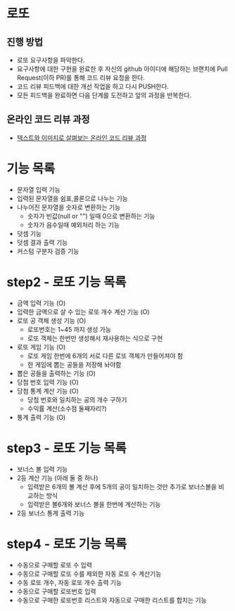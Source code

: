 # 로또
## 진행 방법
* 로또 요구사항을 파악한다.
* 요구사항에 대한 구현을 완료한 후 자신의 github 아이디에 해당하는 브랜치에 Pull Request(이하 PR)를 통해 코드 리뷰 요청을 한다.
* 코드 리뷰 피드백에 대한 개선 작업을 하고 다시 PUSH한다.
* 모든 피드백을 완료하면 다음 단계를 도전하고 앞의 과정을 반복한다.

## 온라인 코드 리뷰 과정
* [텍스트와 이미지로 살펴보는 온라인 코드 리뷰 과정](https://github.com/next-step/nextstep-docs/tree/master/codereview)


# 기능 목록

- 문자열 입력 기능
- 입력된 문자열을 쉼표,콜론으로 나누는 기능
- 나누어진 문자열을 숫자로 변환하는 기능
  - 숫자가 빈값(null or "") 일때 0으로 변환하는 기능
  - 숫자가 음수일때 예외처리 하는 기능
- 덧셈 기능
- 덧셈 결과 출력 기능
- 커스텀 구분자 검증 기능

# step2 - 로또  기능 목록

- 금액 입력 기능 (O)
- 입력한 금액으로 살 수 있는 로또 개수 계산 기능 (O)
- 로또 공 객체 생성 기능 (O)
  - 로또번호는 1~45 까지 생성 가능
  - 로또 객체는 한번만 생성해서 재사용하는 식으로 구현
- 로또 게임 기능 (O)
  - 로또 게임 한번에 6개의 서로 다른 로또 객체가 만들어져야 함
  - 한 게임에 뽑는 공들을 저장해 놔야함
- 뽑은 공들을 출력하는 기능 (O)
- 당첨 번호 입력 기능 (O)
- 당첨 통계 계산 기능 (O)
  - 당첨 번호와 일치하는 공의 개수 구하기
  - 수익률 계산(소수점 둘째자리?)
- 통계 출력 기능 (O)

# step3 - 로또 기능 목록

- 보너스 볼 입력 기능
- 2등 계산 기능 (아래 둘 중 하나)
  - 입력받은 6개의 볼 계산 후에 5개의 공이 일치하는 것만 추가로 보너스볼을 비교하는 방식
  - 입력받은 볼6개와 보너스 볼을 한번에 계산하는 기능
- 2등 보너스 통계 출력 기능

# step4 - 로또 기능 목록

- 수동으로 구매할 로또 수 입력
- 수동으로 구매할 로또 수를 제외한 자동 로또 수 계산기능
- 수동 로또 개수, 자동 로또 개수 출력 기능
- 수동으로 구매할 로또번호 입력
- 수동으로 구매한 로또번호 리스트와 자동으로 구매한 리스트를 합치는 기능